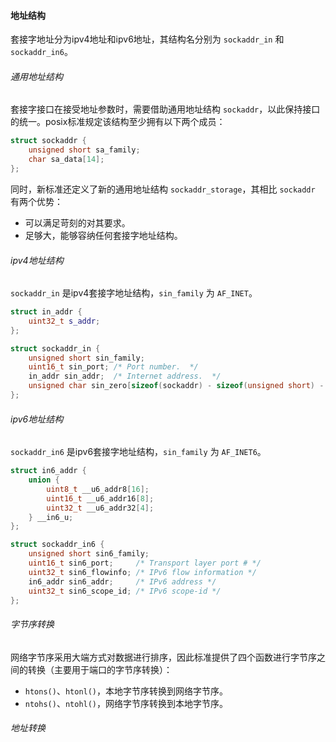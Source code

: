 #### 地址结构
套接字地址分为ipv4地址和ipv6地址，其结构名分别为 `sockaddr_in` 和 `sockaddr_in6`。

###### 通用地址结构
套接字接口在接受地址参数时，需要借助通用地址结构 `sockaddr`，以此保持接口的统一。posix标准规定该结构至少拥有以下两个成员：
```cpp
struct sockaddr {
    unsigned short sa_family;
    char sa_data[14];
};
```

同时，新标准还定义了新的通用地址结构 `sockaddr_storage`，其相比 `sockaddr` 有两个优势：
* 可以满足苛刻的对其要求。
* 足够大，能够容纳任何套接字地址结构。

###### ipv4地址结构
`sockaddr_in` 是ipv4套接字地址结构，`sin_family` 为 `AF_INET`。
```cpp
struct in_addr {
    uint32_t s_addr;
};

struct sockaddr_in {
    unsigned short sin_family;
    uint16_t sin_port; /* Port number.  */
    in_addr sin_addr;  /* Internet address.  */
    unsigned char sin_zero[sizeof(sockaddr) - sizeof(unsigned short) - 6];
};
```

###### ipv6地址结构
`sockaddr_in6` 是ipv6套接字地址结构，`sin_family` 为 `AF_INET6`。
```cpp
struct in6_addr {
    union {
        uint8_t __u6_addr8[16];
        uint16_t __u6_addr16[8];
        uint32_t __u6_addr32[4];
    } __in6_u;
};

struct sockaddr_in6 {
    unsigned short sin6_family;
    uint16_t sin6_port;     /* Transport layer port # */
    uint32_t sin6_flowinfo; /* IPv6 flow information */
    in6_addr sin6_addr;     /* IPv6 address */
    uint32_t sin6_scope_id; /* IPv6 scope-id */
};
```

###### 字节序转换
网络字节序采用大端方式对数据进行排序，因此标准提供了四个函数进行字节序之间的转换（主要用于端口的字节序转换）：
* `htons()`、`htonl()`，本地字节序转换到网络字节序。
* `ntohs()`、`ntohl()`，网络字节序转换到本地字节序。

###### 地址转换
